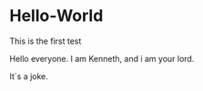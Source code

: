 # Hello-World
This is the first test

Hello everyone.
I am Kenneth, and i am your lord.

It`s a joke.
